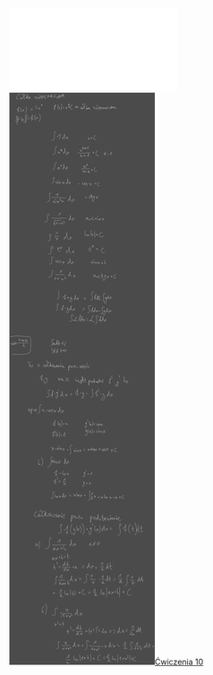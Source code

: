 ![W10_Analiza_21_Calki_nieozn](Notatki/Semestr%201/Analiza%20matematyczna%201.2A/Wyk%C5%82ady/Wyk%C5%82ad%2010/W10_Analiza_21_Calki_nieozn.pdf)
![Drawing 2022-12-14 12.56.19.excalidraw.svg](Notatki/Semestr%201/Analiza%20matematyczna%201.2A/Wyk%C5%82ady/Wyk%C5%82ad%2010/Drawing%202022-12-14%2012.56.19.excalidraw.svg)[Ćwiczenia 10](Notatki/Semestr%201/Analiza%20matematyczna%201.2A/%C4%86wiczenia/%C4%86wiczenia%2010/%C4%86wiczenia%2010.md)